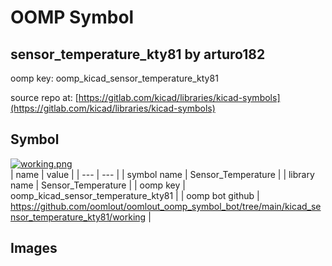 # OOMP Symbol  
## sensor_temperature_kty81  by arturo182  
  
oomp key: oomp_kicad_sensor_temperature_kty81  
  
source repo at: [https://gitlab.com/kicad/libraries/kicad-symbols](https://gitlab.com/kicad/libraries/kicad-symbols)  
## Symbol  
  
[![working.png](working_600.png)](working.png)  
| name | value | 
| --- | --- | 
| symbol name | Sensor_Temperature | 
| library name | Sensor_Temperature | 
| oomp key | oomp_kicad_sensor_temperature_kty81 | 
| oomp bot github | https://github.com/oomlout/oomlout_oomp_symbol_bot/tree/main/kicad_sensor_temperature_kty81/working | 
## Images  
